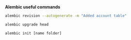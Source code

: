 __Alembic useful commands__
```sh
alembic revision --autogenerate -m "Added account table"
```

```sh
alembic upgrade head
```
```
alembic init [name folder]
```